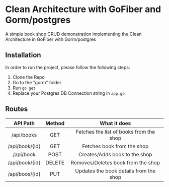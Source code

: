 # Clean Architecture with GoFiber and Gorm/postgres

A simple book shop CRUD demonstration implementing the Clean Architecture in GoFiber with Gorm/postgres

## Installation

In order to run the project, please follow the following steps:

1. Clone the Repo
2. Go to the "gorm" folder
3. Run `go get`
4. Replace your Postgres DB Connection string in `app.go`

## Routes

|     API Path   | Method |               What it does              |
|:--------------:|:------:|:---------------------------------------:|
| /api/books     |   GET  | Fetches the list of books from the shop |
| /api/book/{id} |   GET  |        Fetches book from the shop       |
| /api/book      |  POST  |      Creates/Adds book to the shop      |
| /api/book/{id} | DELETE |    Removes/Deletes book from the shop   |
| /api/boos/{id} |  PUT   |  Updates the book details from the shop |
